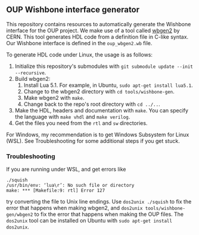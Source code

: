 ## OUP Wishbone interface generator

This repository contains resources to automatically generate the Wishbone interface for the OUP project. We make use of a tool called [wbgen2](https://ohwr.org/project/wishbone-gen/wikis/Home) by CERN. This tool generates HDL code from a definition file in C-like syntax. Our Wishbone interface is defined in the `oup_wbgen2.wb` file.

To generate HDL code under Linux, the usage is as follows:

1. Initialize this repository's submodules with `git submodule update --init --recursive`.
2. Build wbgen2:
    1. Install Lua 5.1. For example, in Ubuntu, `sudo apt-get install lua5.1`.
    2. Change to the wbgen2 directory with `cd tools/wishbone-gen`.
    3. Make wbgen2 with `make`.
    4. Change back to the repo's root directory with `cd ../..`.
2. Make the HDL, headers and documentation with `make`. You can specify the language with `make vhdl` and `make verilog`.
3. Get the files you need from the `rtl` and `sw` directories.

For Windows, my recommendation is to get Windows Subsystem for Linux (WSL). See Troubleshooting for some additional steps if you get stuck.

### Troubleshooting

If you are running under WSL, and get errors like 
```
./squish
/usr/bin/env: ‘lua\r’: No such file or directory
make: *** [Makefile:9: rtl] Error 127
```
try converting the file to Unix line endings. Use `dos2unix ./squish` to fix the error that happens when making wbgen2, and `dos2unix tools/wishbone-gen/wbgen2` to fix the error that happens when making the OUP files. The `dos2unix` tool can be installed on Ubuntu with `sudo apt-get install dos2unix`.